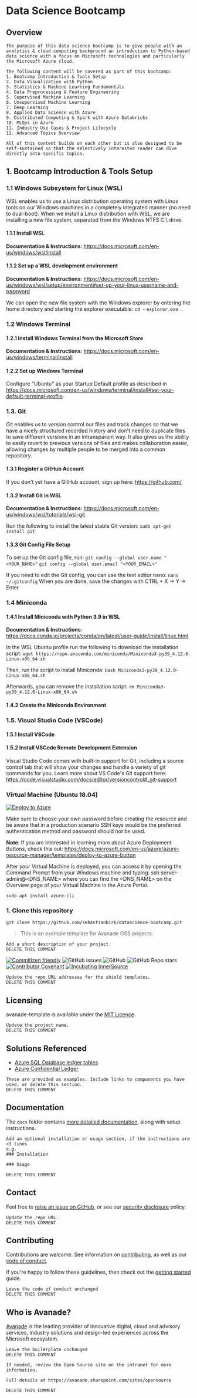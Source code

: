 # Data Science Bootcamp

## Overview

```
The purpose of this data science bootcamp is to give people with an analytics & cloud computing background an introduction to Python-based data science with a focus on Microsoft technologies and particularly the Microsoft Azure cloud.

The following content will be covered as part of this bootcamp:
1. Bootcamp Introduction & Tools Setup
2. Data Visualization with Python
3. Statistics & Machine Learning Fundamentals
4. Data Preprocessing & Feature Engineering
5. Supervised Machine Learning
6. Unsupervised Machine Learning
7. Deep Learning
8. Applied Data Science with Azure
9. Distributed Computing & Spark with Azure Databricks
10. MLOps in Azure
11. Industry Use Cases & Project Lifecycle
12. Advanced Topics Overview

All of this content builds on each other but is also designed to be self-sustained so that the selectively interested reader can dive directly into specific topics.
```

## 1. Bootcamp Introduction & Tools Setup

### 1.1 Windows Subsystem for Linux (WSL)
WSL enables us to use a Linux distribution operating system with Linux tools on our Windows machines in a completely integrated manner (no need to dual-boot).
When we install a Linux distribution with WSL, we are installing a new file system, separated from the Windows NTFS C:\ drive.

#### 1.1.1 Install WSL
**Documentation & Instructions**: https://docs.microsoft.com/en-us/windows/wsl/install

#### 1.1.2 Set up a WSL development environment
**Documentation & Instructions**: https://docs.microsoft.com/en-us/windows/wsl/setup/environment#set-up-your-linux-username-and-password

We can open the new file system with the Windows explorer by entering the home directory and starting the explorer executable:
```cd ~```
```explorer.exe .```


### 1.2 Windows Terminal

#### 1.2.1 Install Windows Terminal from the Microsoft Store
**Documentation & Instructions**: https://docs.microsoft.com/en-us/windows/terminal/install

#### 1.2.2 Set up Windows Terminal
Configure "Ubuntu" as your Startup Default profile as described in https://docs.microsoft.com/en-us/windows/terminal/install#set-your-default-terminal-profile.

### 1.3. Git

Git enables us to version control our files and track changes so that we have a nicely structured recorded history and don't need to duplicate files to save different versions in an intransparent way. It also gives us the ability to easily revert to previous versions of files and makes collaboration easier, allowing changes by multiple people to be merged into a common repository.

#### 1.3.1 Register a GitHub Account
If you don't yet have a GitHub account, sign up here:
https://github.com/

#### 1.3.2 Install Git in WSL
**Documentation & Instructions**: https://docs.microsoft.com/en-us/windows/wsl/tutorials/wsl-git

Run the following to install the latest stable Git version:
```sudo apt-get install git```

#### 1.3.3 Git Config File Setup
To set up the Git config file, run:
```git config --global user.name "<YOUR_NAME>"```
```git config --global user.email "<YOUR_EMAIL>"```

If you need to edit the Git config, you can use the text editor nano:
```nano ~/.gitconfig```
When you are done, save the changes with
CTRL + X  -> Y -> Enter

### 1.4 Miniconda

#### 1.4.1 Install Miniconda with Python 3.9 in WSL
**Documentation & Instructions**: https://docs.conda.io/projects/conda/en/latest/user-guide/install/linux.html

In the WSL Ubuntu profile run the following to download the installation script:
```wget https://repo.anaconda.com/miniconda/Miniconda3-py39_4.12.0-Linux-x86_64.sh```

Then, run the script to install Miniconda:
```bash Miniconda3-py39_4.12.0-Linux-x86_64.sh```

Afterwards, you can remove the installation script:
```rm Miniconda3-py39_4.12.0-Linux-x86_64.sh```

#### 1.4.2 Create the Miniconda Environment

### 1.5. Visual Studio Code (VSCode)
#### 1.5.1 Install VSCode

#### 1.5.2 Install VSCode Remote Development Extension

Visual Studio Code comes with built-in support for Git, including a source control tab that will show your changes and handle a variety of git commands for you. Learn more about VS Code's Git support here:
https://code.visualstudio.com/docs/editor/versioncontrol#_git-support

### Virtual Machine (Ubuntu 18.04)

[![Deploy to Azure](https://aka.ms/deploytoazurebutton)](https://portal.azure.com/#create/Microsoft.Template/uri/https%3A%2F%2Fraw.githubusercontent.com%2Fsebastianbirk%2Fdatascience-bootcamp%2Fmain%2Finfrastructure%2Fvm%2Ftemplate.json)

Make sure to choose your own password before creating the resource and be aware that in a production scenario SSH keys would be the preferred authentication method and password should not be used.

**Note**: If you are interested in learning more about Azure Deployment Buttons, check this out: https://docs.microsoft.com/en-us/azure/azure-resource-manager/templates/deploy-to-azure-button

After your Virtual Machine is deployed, you can access it by opening the Command Prompt from your Windows machine and typing:
ssh server-admin@<DNS_NAME> where you can find the <DNS_NAME> on the Overview page of your Virtual Machine in the Azure Portal.

```sudo apt install azure-cli```



### 1. Clone this repository
```git clone https://github.com/sebastianbirk/datascience-bootcamp.git```
> This is an example template for Avanade OSS projects.

```
Add a short description of your project.
DELETE THIS COMMENT
```

[![Commitizen friendly](https://img.shields.io/badge/commitizen-friendly-brightgreen.svg)](http://commitizen.github.io/cz-cli/)
![GitHub issues](https://img.shields.io/github/issues/Avanade/avanade-template)
![GitHub](https://img.shields.io/github/license/Avanade/avanade-template)
![GitHub Repo stars](https://img.shields.io/github/stars/Avanade/avanade-template?style=social)
[![Contributor Covenant](https://img.shields.io/badge/Contributor%20Covenant-2.1-4baaaa.svg)](https://avanade.github.io/code-of-conduct/)
[![Incubating InnerSource](https://img.shields.io/badge/Incubating-Ava--Maturity-%23FF5800?labelColor=yellow)](https://avanade.github.io/maturity-model/)

```
Update the repo URL addresses for the shield templates.
DELETE THIS COMMENT
```


## Licensing
avanade-template is available under the [MIT Licence](./LICENCE).
```
Update the project name.
DELETE THIS COMMENT
```

## Solutions Referenced

- [Azure SQL Database ledger tables](https://docs.microsoft.com/en-us/azure/azure-sql/database/ledger-overview?WT.mc_id=AI-MVP-5004204)
- [Azure Confidential Ledger](https://docs.microsoft.com/en-gb/azure/confidential-ledger/?WT.mc_id=AI-MVP-5004204)


```
These are provided as examples. Include links to components you have used, or delete this section.
DELETE THIS COMMENT
```

## Documentation
The `docs` folder contains [more detailed documentation](./docs/start-here.md), along with setup instructions.

```
Add an optional installation or usage section, if the instructions are <3 lines
e.g.
### Installation

### Usage

DELETE THIS COMMENT
```

## Contact
Feel free to [raise an issue on GitHub](https://github.com/Avanade/avanade-template/issues), or see our [security disclosure](./SECURITY.md) policy.
```
Update the repo URL.
DELETE THIS COMMENT
```
## Contributing
Contributions are welcome. See information on [contributing](./CONTRIBUTING.md), as well as our [code of conduct](https://avanade.github.io/code-of-conduct/).

If you're happy to follow these guidelines, then check out the [getting started](./docs/start-here.md) guide.

```
Leave the code of conduct unchanged
DELETE THIS COMMENT
```

## Who is Avanade?

[Avanade](https://www.avanade.com) is the leading provider of innovative digital, cloud and advisory services, industry solutions and design-led experiences across the Microsoft ecosystem.
```
Leave the boilerplate unchanged
DELETE THIS COMMENT
```

```
If needed, review the Open Source site on the intranet for more information.

Full details at https://avanade.sharepoint.com/sites/opensource

DELETE THIS COMMENT
```
